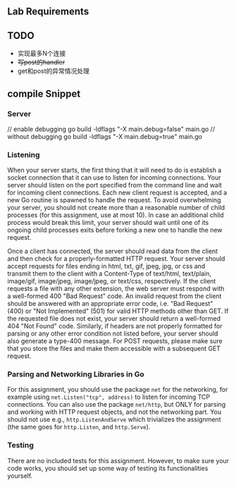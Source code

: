 ## Lab Requirements

## TODO
- 实现最多N个连接
- ~~写post的handler~~
- get和post的异常情况处理
## compile Snippet
### Server
// enable debugging
go build -ldflags "-X main.debug=false" main.go
// without debugging
go build -ldflags "-X main.debug=true" main.go


### Listening 
When your server starts, the first thing that it will need to do is establish a socket connection that it can use to listen for incoming connections. Your server should listen on the port specified from the command line and wait for incoming client connections. Each new client request is accepted, and a new Go routine is spawned to handle the request. To avoid overwhelming your server, you should not create more than a reasonable number of child processes (for this assignment, use at most 10). In case an additional child process would break this limit, your server should wait until one of its ongoing child processes exits before forking a new one to handle the new request. 

Once a client has connected, the server should read data from the client and then check for a properly-formatted HTTP request. Your server should accept requests for files ending in html, txt, gif, jpeg, jpg, or css and transmit them to the client with a Content-Type of text/html, text/plain, image/gif, image/jpeg, image/jpeg, or text/css, respectively. If the client requests a file with any other extension, the web server must respond with a well-formed 400 "Bad Request" code. An invalid request from the client should be answered with an appropriate error code, i.e. "Bad Request" (400) or "Not Implemented" (501) for valid HTTP methods other than GET. If the requested file does not exist, your server should return a well-formed 404 "Not Found" code. Similarly, if headers are not properly formatted for parsing or any other error condition not listed before, your server should also generate a type-400 message.  For POST requests, please make sure that you store the files and make them accessible with a subsequent GET request.

### Parsing and Networking Libraries in Go 
For this assignment, you should use the package `net` for the networking, for example using `net.Listen("tcp", address)` to listen for incoming TCP connections. You can also use the package `net/http`, but ONLY for parsing and working with HTTP request objects, and not the networking part. You should not use e.g., `http.ListenAndServe` which trivializes the assignment (the same goes for `http.Listen`, and `http.Serve`). 

### Testing
There are no included tests for this assignment. However, to make sure your code works, you should set up some way of testing its functionalities yourself.



